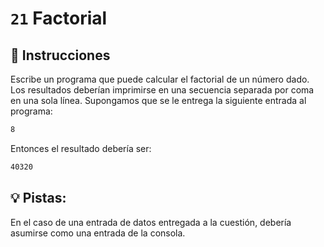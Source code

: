 # `21` Factorial

## 📝 Instrucciones

Escribe un programa que puede calcular el factorial de un número dado.
Los resultados deberían imprimirse en una secuencia separada por coma en una sola línea. Supongamos que se le entrega la siguiente entrada al programa:

```bash
8
```

Entonces el resultado debería ser:

```bash
40320
```

## 💡 Pistas:

En el caso de una entrada de datos entregada a la cuestión, debería asumirse como una entrada de la consola.
